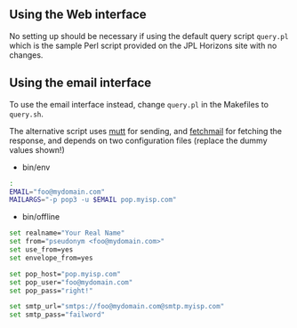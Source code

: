 ## Using the Web interface

No setting up should be necessary if
	using the default query script `query.pl`
which is the sample Perl script
	provided on the JPL Horizons site
		with no changes.


## Using the email interface

To use the email interface instead,
	change `query.pl` in the Makefiles to `query.sh`.

The alternative script uses
	[mutt](http://mutt.org)
	for sending,
and
	[fetchmail](http://www.fetchmail.info)
	for fetching the response,
and depends on
	two configuration files
	(replace the dummy values shown!)
 - bin/env
```bash
:
EMAIL="foo@mydomain.com"
MAILARGS="-p pop3 -u $EMAIL pop.myisp.com"
```

 - bin/offline
```bash
set realname="Your Real Name"
set from="pseudonym <foo@mydomain.com>"
set use_from=yes
set envelope_from=yes

set pop_host="pop.myisp.com"
set pop_user="foo@mydomain.com"
set pop_pass="right!"

set smtp_url="smtps://foo@mydomain.com@smtp.myisp.com"
set smtp_pass="failword"
```


